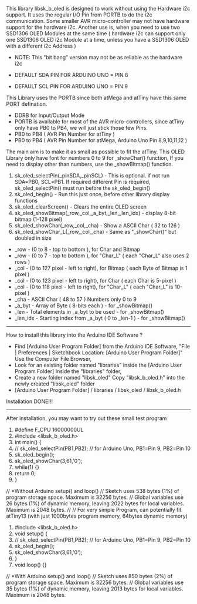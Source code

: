 This library libsk_b_oled is designed to work without using the Hardware i2c support. It uses the regular I/O Pin from PORTB to do the i2c communication. Some smaller AVR micro-controller may not have hardware support for the hardware i2c. Another use is, when you need to use two SSD1306 OLED Modules at the same time ( hardware i2c can support only one SSD1306 OLED i2c Module at a time, unless you have a SSD1306 OLED with a different i2c Address ) 
- NOTE: This "bit bang" version may not be as reliable as the hardware i2c

- DEFAULT SDA PIN FOR ARDUINO UNO = PIN 8
- DEFAULT SCL PIN FOR ARDUINO UNO = PIN 9 

This Library uses the PORTB since both atMega and atTiny have this same PORT defination.
- DDRB for Input/Output Mode 
- PORTB  is available for most of the AVR micro-controllers, since atTiny only have PB0 to PB4, we will just stick those few Pins.
- PB0 to PB4 ( AVR Pin Number for atTiny )
- PB0 to PB4 ( AVR Pin Number for atMega, Arduino Uno Pin 8,9,10,11,12 )

The main aim is to make it as small as possible to fit the atTiny. This OLED Library only have font for numbers 0 to 9 for _showChar() function, If you need to display other than numbers, use the _showBitmap() function.

1. sk_oled_selectPin(_pinSDA,_pinSCL) - This is optional. if not run SDA=PB0, SCL=PB1. If required different Pin is required, sk_oled_selectPin() must run before the sk_oled_begin()
2. sk_oled_begin() - Run this just once, before other library display functions
3. sk_oled_clearScreen() - Clears the entire OLED screen
4. sk_oled_showBitmap(_row,_col,_a_byt,_len,_len_idx) - display 8-bit bitmap (1-128 pixel)
5. sk_oled_showChar(_row,_col,_cha) - Show a ASCII Char ( 32 to 126 )
6. sk_oled_showChar_L(_row,_col,_cha) - Same as "_showChar()" but doubled in size
- _row - (0 to 8 - top to bottom ), for Char and Bitmap
- _row - (0 to 7 - top to bottom ), for "Char_L" ( each "Char_L" also uses 2 rows )
- _col - (0 to 127 pixel - left to right), for Bitmap ( each Byte of Bitmap is 1 pixel )
- _col - (0 to 123 pixel - left to right), for Char ( each Char is 5-pixel )
- _col - (0 to 118 pixel - left to right), for "Char_L" ( each "Char_L" is 10-pixel )
- _cha - ASCII Char ( 48 to 57 ) Numbers only 0 to 9
- _a_byt   - Array of Byte ( 8-bits each ) - for _showBitmap()
- _len     - Total elements in _a_byt to be used - for _showBitmap()
- _len_idx - Starting index from _a_byt ( 0 to _len-1 ) - for _showBitmap()

------

How to install this library into the Arduino IDE Software ?

- Find [Arduino User Program Folder] from the Arduino IDE Software,
"File | Preferences | Sketchbook Location: [Arduino User Program Folder]"
Use the Computer File Browser,
-  Look for an existing folder named "libraries" inside the [Arduino User Program Folder]
Inside the "libraries" folder,
-  Create a new folder named "libsk_oled"
Copy "libsk_b_oled.h" into the newly created "libsk_oled" folder
-  [Arduino User Program Folder] / libraries / libsk_oled / libsk_b_oled.h


Installation DONE!!!

------

After installation, you may want to try out these small test program 

1. #define F_CPU 16000000UL
2. #include <libsk_b_oled.h>
3. int main() {
4.   // sk_oled_selectPin(PB1,PB2); // for Arduino Uno, PB1=Pin 9, PB2=Pin 10
5.   sk_oled_begin();
6.   sk_oled_showChar(3,61,'0');
7.   while(1) {}
8.   return 0; 
9. }

// *Without Arduino setup() and loop()
// Sketch uses 538 bytes (1%) of program storage space. Maximum is 32256 bytes.
// Global variables use 26 bytes (1%) of dynamic memory, leaving 2022 bytes for local variables. Maximum is 2048 bytes.
//
// For very simple Program, can potentially fit atTiny13 (with just 1000bytes program memory, 64bytes dynamic memory)

1. #include <libsk_b_oled.h>
2. void setup() {   
3. // sk_oled_selectPin(PB1,PB2); // for Arduino Uno, PB1=Pin 9, PB2=Pin 10
4.   sk_oled_begin();
5.   sk_oled_showChar(3,61,'0');
6. }
7. void loop() {}

// *With Arduino setup() and loop()
// Sketch uses 850 bytes (2%) of program storage space. Maximum is 32256 bytes.
// Global variables use 35 bytes (1%) of dynamic memory, leaving 2013 bytes for local variables. Maximum is 2048 bytes.
